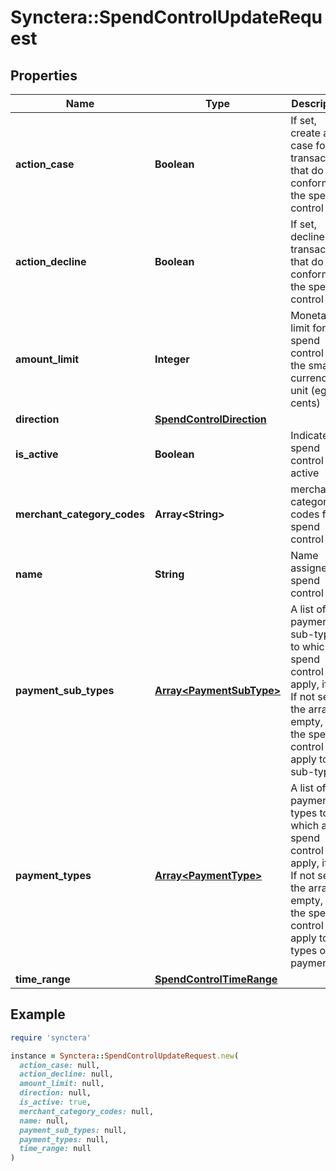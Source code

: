 # Synctera::SpendControlUpdateRequest

## Properties

| Name | Type | Description | Notes |
| ---- | ---- | ----------- | ----- |
| **action_case** | **Boolean** | If set, create a case for transactions that do not conform to the spend control | [optional] |
| **action_decline** | **Boolean** | If set, decline transactions that do not conform to the spend control | [optional] |
| **amount_limit** | **Integer** | Monetary limit for the spend control in the smallest currency unit (eg cents) | [optional] |
| **direction** | [**SpendControlDirection**](SpendControlDirection.md) |  | [optional] |
| **is_active** | **Boolean** | Indicates if spend control is active | [optional] |
| **merchant_category_codes** | **Array&lt;String&gt;** | merchant category codes for spend control | [optional] |
| **name** | **String** | Name assigned to spend control | [optional] |
| **payment_sub_types** | [**Array&lt;PaymentSubType&gt;**](PaymentSubType.md) | A list of payment sub-types to which a spend control will apply, if set. If not set or the array is empty, then the spend control will apply to all sub-types. | [optional] |
| **payment_types** | [**Array&lt;PaymentType&gt;**](PaymentType.md) | A list of payment types to which a spend control will apply, if set. If not set or the array is empty, then the spend control will apply to all types of payments. | [optional] |
| **time_range** | [**SpendControlTimeRange**](SpendControlTimeRange.md) |  | [optional] |

## Example

```ruby
require 'synctera'

instance = Synctera::SpendControlUpdateRequest.new(
  action_case: null,
  action_decline: null,
  amount_limit: null,
  direction: null,
  is_active: true,
  merchant_category_codes: null,
  name: null,
  payment_sub_types: null,
  payment_types: null,
  time_range: null
)
```

